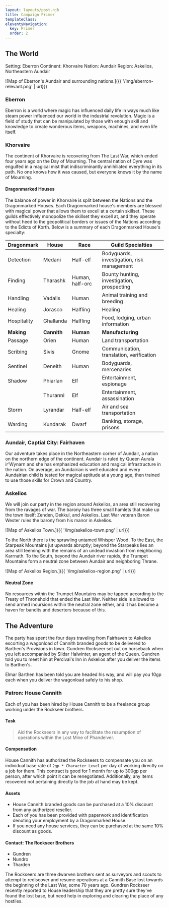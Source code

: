 ```yaml
---
layout: layouts/post.njk
title: Campaign Primer
templateClass: 
eleventyNavigation:
  key: Primer
  order: 2
---
```


## The World

Setting: Eberron
Continent: Khorvaire
Nation: Aundair
Region: Askelios, Northeastern Aundair

![Map of Eberron's Aundair and surrounding nations.]({{ '/img/eberron-relevant.png' | url}})

### Eberron

Eberron is a world where magic has influenced daily life in ways much like steam power influenced our world in the industrial revolution. Magic is a field of study that can be manipulated by those with enough skill and knowledge to create wonderous items, weapons, machines, and even life itself.

### Khorvaire

The continent of Khorvaire is recovering from The Last War, which ended four years ago on the Day of Mourning. The central nation of Cyre was engulfed in a magical mist that indiscriminantly annihiliated everything in its path. No one knows how it was caused, but everyone knows it by the name of Mourning.

#### Dragonmarked Houses

The balance of power in Khorvaire is split between the Nations and the Dragonmarked Houses. Each Dragonmarked house's members are blessed with magical power that allows them to excell at a certain skillset. These guilds effectively monopolize the skillset they excell at, and they operate without heed to the geopolitical borders or issues of the Nations according to the Edicts of Korth. Below is a summary of each Dragonmarked House's specialty:

| Dragonmark  | House       | Race            | Guild Specialties                          |
| ----------- | ----------- | --------------- | ------------------------------------------ |
| Detection   | Medani      | Half-elf        | Bodyguards, investigation, risk management |
| Finding     | Tharashk    | Human, half-orc | Bounty hunting, investigation, prospecting |
| Handling    | Vadalis     | Human           | Animal training and breeding               |
| Healing     | Jorasco     | Halfling        | Healing                                    |
| Hospitality | Ghallanda   | Halfling        | Food, lodging, urban information           |
| **Making**  | **Cannith** | **Human**       | **Manufacturing**                          |
| Passage     | Orien       | Human           | Land transportation                        |
| Scribing    | Sivis       | Gnome           | Communication, translation, verification   |
| Sentinel    | Deneith     | Human           | Bodyguards, mercenaries                    |
| Shadow      | Phiarlan    | Elf             | Entertainment, espionage                   |
|             | Thuranni    | Elf             | Entertainment, assassination               |
| Storm       | Lyrandar    | Half-elf        | Air and sea transportation                 |
| Warding     | Kundarak    | Dwarf           | Banking, storage, prisons                  |

### Aundair, Captial City: Fairhaven

Our adventure takes place in the Northeastern corner of Aundair, a nation on the northern edge of the continent. Aundair is ruled by Queen Aurala ir’Wynarn and she has emphasized education and magical infrastructure in the nation. On average, an Aundairian is well educated and every Aundairian child is tested for magical aptitude at a young age, then trained to use those skills for Crown and Country.

### Askelios

We will join our party in the region around Askelios, an area still recovering from the ravages of war. The barony has three small hamlets that make up the town itself: Zenden, Dekkul, and Askelios. Last War veteran Baron Wester rules the barony from his manor in Askelios.

![Map of Askelios Town.]({{ '/img/askelios-town.png' | url}})

To the North there is the sprawling untamed Whisper Wood. To the East, the Starpeak Mountains jut upwards abruptly; beyond the Starpeaks lies an area still teeming with the remains of an undead invastion from neighboring Karrnath. To the South, beyond the Aundair river rapids, the Trumpet Mountains form a neutral zone between Aundair and neighboring Thrane.

![Map of Askelios Region.]({{ '/img/askelios-region.png' | url}})

#### Neutral Zone

No resources within the Trumpet Mountains may be tapped according to the Treaty of Thronehold that ended the Last War. Neither side is allowed to send armed incursions within the neutral zone either, and it has become a haven for bandits and deserters because of this.

## The Adventure

The party has spent the four days traveling from Fairhaven to Askelios escorting a wagonload of Cannith branded goods to be delivered to Barthen's Provisions in town. Gundren Rockseer set out on horseback when you left accompanied by Sildar Halwinter, an agent of the Queen. Gundren told you to meet him at Percival's Inn in Askelios after you deliver the items to Barthen's.

Elmar Barthen has been told you are headed his way, and will pay you 10gp each when you deliver the wagonload safely to his shop.

### Patron: House Cannith

Each of you has been hired by House Cannith to be a freelance group working under the Rockseer brothers.

#### Task

> Aid the Rockseers in any way to facilitate the resumption of operations within the Lost Mine of Phandelver.

#### Compensation

House Cannith has authorized the Rockseers to compensate you on an individual base rate of `2gp * Character Level` per day of working directly on a job for them. This contract is good for 1 month for up to 300gp per person, after which point it can be renegotiated. Additionally, any items recovered not pertaining directly to the job at hand may be kept.

#### Assets

- House Cannith branded goods can be purchased at a 10% discount from any authorized reseller.
- Each of you has been provided with paperwork and identification denoting your employment by a Dragonmarked House.
- If you need any house services, they can be purchased at the same 10% discount as goods.

#### Contact: The Rockseer Brothers

- Gundren
- Nundro
- Tharden

The Rockseers are three dwarven brothers sent as surveyors and scouts to attempt to rediscover and resume operations at a Cannith Base lost towards the beginning of the Last War, some 70 years ago. Gundren Rockseer recently reported to House leadership that they are pretty sure they've found the lost base, but need help in exploring and clearing the place of any hostiles.
